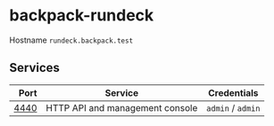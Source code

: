 # backpack-rundeck

Hostname `rundeck.backpack.test`

## Services

| Port | Service | Credentials
| ---: | ------- | -----------
| [4440](http://rundeck.backpack.test:4440) | HTTP API and management console | `admin` / `admin`
